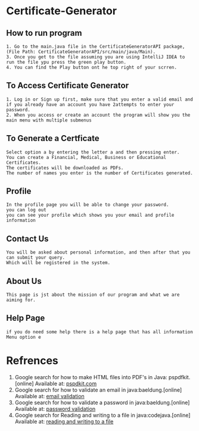 # Certificate-Generator

## How to run program
```
1. Go to the main.java file in the CertificateGeneratorAPI package,(File Path: CertificateGeneratorAPI/src/main/java/Main).
3. Once you get to the file assuming you are using IntelliJ IDEA to run the file ypu press the green play button.
4. You can find the Play button ont he top right of your scrren. 

```

## To Access Certificate Generator
````
1. Log in or Sign up first, make sure that you enter a valid email and if you already have an account you have 2attempts to enter your password.
2. When you access or create an account the program will show you the main menu with multiple submenus
````


## To Generate a Certficate
````
Select option a by entering the letter a and then pressing enter. 
You can create a Financial, Medical, Business or Educational Certificates.
The certificates will be downloaded as PDFs.
The number of names you enter is the number of Certificates generated.
````

## Profile
````
In the profile page you will be able to change your password. 
you can log out 
you can see your profile which shows you your email and profile information
````

## Contact Us
````
You will be asked about personal information, and then after that you can submit your query.
Which will be registered in the system. 
````
## About Us
````
This page is jst about the mission of our program and what we are aiming for. 
````


## Help Page 
````
if you do need some help there is a help page that has all information
Menu option e
````

# Refrences

1. Google search for how to make HTML files into PDF's in Java: pspdfkit.[online] Available at:
   [pspdkit.com](https://pspdfkit.com/blog/2021/how-to-generate-pdf-certificates-from-html-in-java/)
2. Google search for how to validate an email in java:baeldung.[online] Available at:
   [email validation](https://www.baeldung.com/java-email-validation-regex)
3. Google search for how to validate a password in java:baeldung.[online] Available at:
   [password validation](https://www.baeldung.com/java-regex-password-validation)
4. Google search for Reading and writing to a file in java:codejava.[online] Available at:
    [reading and writing to a file](https://www.codejava.net/java-se/file-io/how-to-read-and-write-text-file-in-java)
